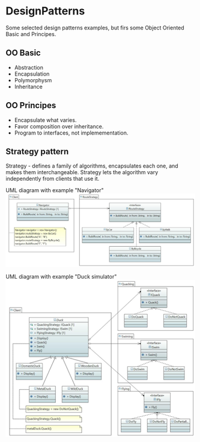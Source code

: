 # DesignPatterns

Some selected design patterns examples, but firs some Object Oriented Basic and Principes.

## OO Basic
- Abstraction
- Encapsulation
- Polymorphysm
- Inheritance

## OO Principes
- Encapsulate what varies.
- Favor composition over inheritance.
- Program to interfaces, not implemementation.
 
## Strategy pattern

Strategy - defines a family of algorithms, encapsulates each one, and makes them interchangeable. Strategy lets the algorithm vary independently from clients that use it. 

UML diagram with example "Navigator" 
![Strategy in example Navigator](/Doc/UML/StrategyNavigator.JPG)

UML diagram with example "Duck simulator" 
![Strategy in example Duck](/Doc/UML/StrategyDuck.JPG) 
 
